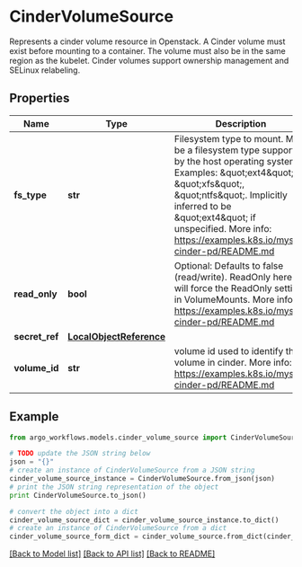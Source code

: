 # CinderVolumeSource

Represents a cinder volume resource in Openstack. A Cinder volume must exist before mounting to a container. The volume must also be in the same region as the kubelet. Cinder volumes support ownership management and SELinux relabeling.

## Properties

Name | Type | Description | Notes
------------ | ------------- | ------------- | -------------
**fs_type** | **str** | Filesystem type to mount. Must be a filesystem type supported by the host operating system. Examples: \&quot;ext4\&quot;, \&quot;xfs\&quot;, \&quot;ntfs\&quot;. Implicitly inferred to be \&quot;ext4\&quot; if unspecified. More info: https://examples.k8s.io/mysql-cinder-pd/README.md | [optional] 
**read_only** | **bool** | Optional: Defaults to false (read/write). ReadOnly here will force the ReadOnly setting in VolumeMounts. More info: https://examples.k8s.io/mysql-cinder-pd/README.md | [optional] 
**secret_ref** | [**LocalObjectReference**](LocalObjectReference.md) |  | [optional] 
**volume_id** | **str** | volume id used to identify the volume in cinder. More info: https://examples.k8s.io/mysql-cinder-pd/README.md | 

## Example

```python
from argo_workflows.models.cinder_volume_source import CinderVolumeSource

# TODO update the JSON string below
json = "{}"
# create an instance of CinderVolumeSource from a JSON string
cinder_volume_source_instance = CinderVolumeSource.from_json(json)
# print the JSON string representation of the object
print CinderVolumeSource.to_json()

# convert the object into a dict
cinder_volume_source_dict = cinder_volume_source_instance.to_dict()
# create an instance of CinderVolumeSource from a dict
cinder_volume_source_form_dict = cinder_volume_source.from_dict(cinder_volume_source_dict)
```
[[Back to Model list]](../README.md#documentation-for-models) [[Back to API list]](../README.md#documentation-for-api-endpoints) [[Back to README]](../README.md)


